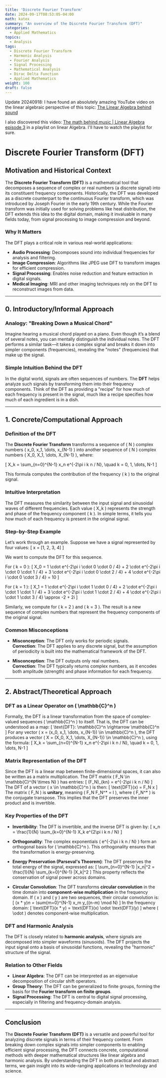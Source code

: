 ```yaml
---
title: 'Discrete Fourier Transform'
date: 2024-09-17T08:53:05-04:00
math: katex
summary: "An overview of the Discrete Fourier Transform (DFT)"
categories:
  - Applied Mathematics
topics:
  - Analysis
tags:
  - Discrete Fourier Transform
  - Harmonic Analysis
  - Fourier Analysis
  - Signal Processing
  - Mathematical Analysis
  - Dirac Delta Function
  - Applied Mathematics
weight: 100
draft: false
---
```


Update 20240918: 
I have found an absolutely amazing YouTube video on the linear algebraic perspective of this topic: [The Linear Algebra behind sound](https://www.youtube.com/watch?v=SB_8kS_kBMI)

I also discovered this video: [The math behind music | Linear Algebra episode 3](https://www.youtube.com/watch?v=dn0SSkgCiII) in a playlist on linear Algebra. I'll have to watch the playlist for sure.

# Discrete Fourier Transform (DFT)

## Motivation and Historical Context

The **Discrete Fourier Transform (DFT)** is a mathematical tool that decomposes a sequence of complex or real numbers (a discrete signal) into its constituent frequency components. Historically, the DFT was developed as a discrete counterpart to the continuous Fourier transform, which was introduced by Joseph Fourier in the early 19th century. While the Fourier transform was initially used for solving problems like heat distribution, the DFT extends this idea to the digital domain, making it invaluable in many fields today, from signal processing to image compression and beyond.

### Why It Matters
The DFT plays a critical role in various real-world applications:
- **Audio Processing**: Decomposes sound into individual frequencies for analysis and filtering.
- **Image Compression**: Algorithms like JPEG use DFT to transform images for efficient compression.
- **Signal Processing**: Enables noise reduction and feature extraction in digital signals.
- **Medical Imaging**: MRI and other imaging techniques rely on the DFT to reconstruct images from data.

---

## 0. Introductory/Informal Approach

### Analogy: "Breaking Down a Musical Chord"
Imagine hearing a musical chord played on a piano. Even though it’s a blend of several notes, you can mentally distinguish the individual notes. The DFT performs a similar task—it takes a complex signal and breaks it down into simpler components (frequencies), revealing the "notes" (frequencies) that make up the signal.

### Simple Intuition Behind the DFT
In the digital world, signals are often sequences of numbers. The **DFT** helps analyze such signals by transforming them into their frequency components. Think of the DFT as providing a "recipe" for how much of each frequency is present in the signal, much like a recipe specifies how much of each ingredient is in a dish.

---

## 1. Concrete/Computational Approach

### Definition of the DFT
The **Discrete Fourier Transform** transforms a sequence of \( N \) complex numbers \( x_0, x_1, \dots, x_{N-1} \) into another sequence of \( N \) complex numbers \( X_0, X_1, \dots, X_{N-1} \), where:

\[
X_k = \sum_{n=0}^{N-1} x_n e^{-2\pi i k n / N}, \quad k = 0, 1, \dots, N-1
\]

This formula computes the contribution of the frequency \( k \) to the original signal.

### Intuitive Interpretation
The DFT measures the similarity between the input signal and sinusoidal waves of different frequencies. Each value \( X_k \) represents the strength and phase of the frequency component \( k \). In simple terms, it tells you how much of each frequency is present in the original signal.

### Step-by-Step Example
Let’s work through an example. Suppose we have a signal represented by four values:
\[
x = [1, 2, 3, 4]
\]

We want to compute the DFT for this sequence.

For \( k = 0 \):
\[
X_0 = 1 \cdot e^{-2\pi i \cdot 0 \cdot 0 / 4} + 2 \cdot e^{-2\pi i \cdot 0 \cdot 1 / 4} + 3 \cdot e^{-2\pi i \cdot 0 \cdot 2 / 4} + 4 \cdot e^{-2\pi i \cdot 0 \cdot 3 / 4} = 10
\]

For \( k = 1 \):
\[
X_1 = 1 \cdot e^{-2\pi i \cdot 1 \cdot 0 / 4} + 2 \cdot e^{-2\pi i \cdot 1 \cdot 1 / 4} + 3 \cdot e^{-2\pi i \cdot 1 \cdot 2 / 4} + 4 \cdot e^{-2\pi i \cdot 1 \cdot 3 / 4} \approx -2 + 2i
\]

Similarly, we compute for \( k = 2 \) and \( k = 3 \). The result is a new sequence of complex numbers that represent the frequency components of the original signal.

### Common Misconceptions
- **Misconception**: The DFT only works for periodic signals.  
  **Correction**: The DFT applies to any discrete signal, but the assumption of periodicity is built into the mathematical framework of the DFT.
  
- **Misconception**: The DFT outputs only real numbers.  
  **Correction**: The DFT typically returns complex numbers, as it encodes both amplitude (strength) and phase information for each frequency.

---

## 2. Abstract/Theoretical Approach

### DFT as a Linear Operator on \( \mathbb{C}^n \)
Formally, the DFT is a linear transformation from the space of complex-valued sequences \( \mathbb{C}^n \) to itself. That is, the DFT can be understood as a map:
\[
\text{DFT}: \mathbb{C}^n \rightarrow \mathbb{C}^n
\]
For any vector \( x = (x_0, x_1, \dots, x_{N-1}) \in \mathbb{C}^n \), the DFT produces a vector \( X = (X_0, X_1, \dots, X_{N-1}) \in \mathbb{C}^n \), using the formula:
\[
X_k = \sum_{n=0}^{N-1} x_n e^{-2\pi i k n / N}, \quad k = 0, 1, \dots, N-1
\]

### Matrix Representation of the DFT
Since the DFT is a linear map between finite-dimensional spaces, it can also be written as a matrix multiplication. The DFT matrix \( F_N \in \mathbb{C}^{N \times N} \) has entries:
\[
(F_N)_{kn} = e^{-2\pi i k n / N}
\]
The DFT of a vector \( x \in \mathbb{C}^n \) is then:
\[
\text{DFT}(x) = F_N x
\]
The matrix \( F_N \) is **unitary**, meaning \( F_N F_N^* = I \), where \( F_N^* \) is the conjugate transpose. This implies that the DFT preserves the inner product and is invertible.

### Key Properties of the DFT

- **Invertibility**: The DFT is invertible, and the inverse DFT is given by:
  \[
  x_n = \frac{1}{N} \sum_{k=0}^{N-1} X_k e^{2\pi i k n / N}
  \]
  
- **Orthogonality**: The complex exponentials \( e^{-2\pi i k n / N} \) form an orthogonal basis for \( \mathbb{C}^n \). This orthogonality ensures that the transformation is energy-preserving.

- **Energy Preservation (Parseval's Theorem)**: The DFT preserves the total energy of the signal, expressed as:
  \[
  \sum_{n=0}^{N-1} |x_n|^2 = \frac{1}{N} \sum_{k=0}^{N-1} |X_k|^2
  \]
  This property reflects the conservation of signal power across domains.

- **Circular Convolution**: The DFT transforms **circular convolution** in the time domain into **component-wise multiplication** in the frequency domain. If \( x \) and \( y \) are two sequences, their circular convolution is:
  \[
  (x * y)_n = \sum_{m=0}^{N-1} x_m y_{(n-m) \mod N}
  \]
  In the frequency domain:
  \[
  \text{DFT}(x * y) = \text{DFT}(x) \odot \text{DFT}(y)
  \]
  where \( \odot \) denotes component-wise multiplication.

### DFT and Harmonic Analysis
The DFT is closely related to **harmonic analysis**, where signals are decomposed into simpler waveforms (sinusoids). The DFT projects the input signal onto a basis of sinusoidal functions, revealing the "harmonic" structure of the signal.

### Relation to Other Fields
- **Linear Algebra**: The DFT can be interpreted as an eigenvalue decomposition of circular shift operators.
- **Group Theory**: The DFT can be generalized to finite groups, forming the basis for the **Fourier transform on finite groups**.
- **Signal Processing**: The DFT is central to digital signal processing, especially in filtering and frequency-domain analysis.

---

## Conclusion

The **Discrete Fourier Transform (DFT)** is a versatile and powerful tool for analyzing discrete signals in terms of their frequency content. From breaking down complex signals into simpler components to enabling efficient signal processing, the DFT connects concrete, computational methods with deeper mathematical structures like linear algebra and harmonic analysis. By understanding the DFT in both practical and abstract terms, we gain insight into its wide-ranging applications in technology and science.